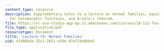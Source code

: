 ```yaml
---
content_type: resource
description: Supplementary notes to a lecture on normal families, equiboundedness
  for holomorphic functions, and Arzela's theorem.
file: https://ol-ocw-studio-app-qa.s3.amazonaws.com/courses/18-112-functions-of-a-complex-variable-fall-2008/429086eb25c12651e59d07ef24a0b0e5_lecture19.pdf
file_type: application/pdf
resourcetype: Document
title: 'Lecture 19: Normal Families'
uid: 429086eb-25c1-2651-e59d-07ef24a0b0e5
---
```

